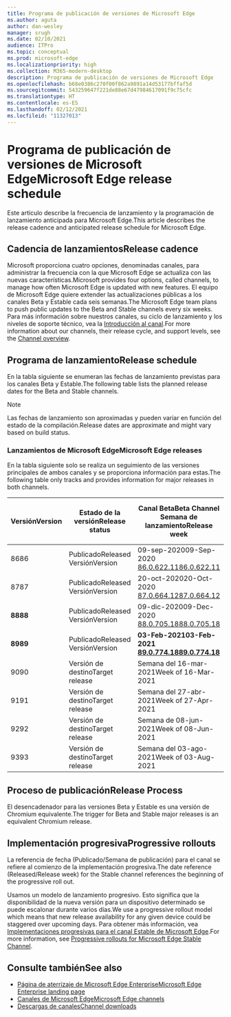 ```yaml
---
title: Programa de publicación de versiones de Microsoft Edge
ms.author: aguta
author: dan-wesley
manager: srugh
ms.date: 02/10/2021
audience: ITPro
ms.topic: conceptual
ms.prod: microsoft-edge
ms.localizationpriority: high
ms.collection: M365-modern-desktop
description: Programa de publicación de versiones de Microsoft Edge
ms.openlocfilehash: b68e0386c270f00f862a9891a14d53177bffaf5d
ms.sourcegitcommit: 543259647f221de88e67d47984617091f9c75cfc
ms.translationtype: HT
ms.contentlocale: es-ES
ms.lasthandoff: 02/12/2021
ms.locfileid: "11327013"
---
```

# <span data-ttu-id="c00e3-103">Programa de publicación de versiones de Microsoft Edge</span><span class="sxs-lookup"><span data-stu-id="c00e3-103">Microsoft Edge release schedule</span></span>

<span data-ttu-id="c00e3-104">Este artículo describe la frecuencia de lanzamiento y la programación de lanzamiento anticipada para Microsoft Edge.</span><span class="sxs-lookup"><span data-stu-id="c00e3-104">This article describes the release cadence and anticipated release schedule for Microsoft Edge.</span></span>

## <span data-ttu-id="c00e3-105">Cadencia de lanzamientos</span><span class="sxs-lookup"><span data-stu-id="c00e3-105">Release cadence</span></span>

<span data-ttu-id="c00e3-106">Microsoft proporciona cuatro opciones, denominadas canales, para administrar la frecuencia con la que Microsoft Edge se actualiza con las nuevas características.</span><span class="sxs-lookup"><span data-stu-id="c00e3-106">Microsoft provides four options, called channels, to manage how often Microsoft Edge is updated with new features.</span></span> <span data-ttu-id="c00e3-107">El equipo de Microsoft Edge quiere extender las actualizaciones públicas a los canales Beta y Estable cada seis semanas.</span><span class="sxs-lookup"><span data-stu-id="c00e3-107">The Microsoft Edge team plans to push public updates to the Beta and Stable channels every six weeks.</span></span> <span data-ttu-id="c00e3-108">Para más información sobre nuestros canales, su ciclo de lanzamiento y los niveles de soporte técnico, vea la [Introducción al canal](https://docs.microsoft.com/DeployEdge/microsoft-edge-channels#channel-overview).</span><span class="sxs-lookup"><span data-stu-id="c00e3-108">For more information about our channels, their release cycle, and support levels, see the [Channel overview](https://docs.microsoft.com/DeployEdge/microsoft-edge-channels#channel-overview).</span></span>

## <span data-ttu-id="c00e3-109">Programa de lanzamiento</span><span class="sxs-lookup"><span data-stu-id="c00e3-109">Release schedule</span></span>

<span data-ttu-id="c00e3-110">En la tabla siguiente se enumeran las fechas de lanzamiento previstas para los canales Beta y Estable.</span><span class="sxs-lookup"><span data-stu-id="c00e3-110">The following table lists the planned release dates for the Beta and Stable channels.</span></span>

> [!NOTE]
> <span data-ttu-id="c00e3-111">Las fechas de lanzamiento son aproximadas y pueden variar en función del estado de la compilación.</span><span class="sxs-lookup"><span data-stu-id="c00e3-111">Release dates are approximate and might vary based on build status.</span></span>

### <span data-ttu-id="c00e3-112">Lanzamientos de Microsoft Edge</span><span class="sxs-lookup"><span data-stu-id="c00e3-112">Microsoft Edge releases</span></span>

<span data-ttu-id="c00e3-113">En la tabla siguiente solo se realiza un seguimiento de las versiones principales de ambos canales y se proporciona información para estas.</span><span class="sxs-lookup"><span data-stu-id="c00e3-113">The following table only tracks and provides information for major releases in both channels.</span></span>

| <span data-ttu-id="c00e3-114">Versión</span><span class="sxs-lookup"><span data-stu-id="c00e3-114">Version</span></span> | <span data-ttu-id="c00e3-115">Estado de la versión</span><span class="sxs-lookup"><span data-stu-id="c00e3-115">Release status</span></span> | <span data-ttu-id="c00e3-116">Canal Beta</span><span class="sxs-lookup"><span data-stu-id="c00e3-116">Beta Channel</span></span><br><span data-ttu-id="c00e3-117">Semana de lanzamiento</span><span class="sxs-lookup"><span data-stu-id="c00e3-117">Release week</span></span> | <span data-ttu-id="c00e3-118">Canal estable</span><span class="sxs-lookup"><span data-stu-id="c00e3-118">Stable Channel</span></span><br><span data-ttu-id="c00e3-119">Semana de lanzamiento</span><span class="sxs-lookup"><span data-stu-id="c00e3-119">Release week</span></span> |
|---------|-----|------|--------|
| <span data-ttu-id="c00e3-120">86</span><span class="sxs-lookup"><span data-stu-id="c00e3-120">86</span></span> | <span data-ttu-id="c00e3-121">Publicado</span><span class="sxs-lookup"><span data-stu-id="c00e3-121">Released</span></span><br><span data-ttu-id="c00e3-122">Versión</span><span class="sxs-lookup"><span data-stu-id="c00e3-122">Version</span></span> | <span data-ttu-id="c00e3-123">09-sep-2020</span><span class="sxs-lookup"><span data-stu-id="c00e3-123">09-Sep-2020</span></span><br>[<span data-ttu-id="c00e3-124">86.0.622.11</span><span class="sxs-lookup"><span data-stu-id="c00e3-124">86.0.622.11</span></span>](https://docs.microsoft.com/deployedge/microsoft-edge-relnote-archive-beta-channel#version-86062211-september-9) | <span data-ttu-id="c00e3-125">09-oct-2020</span><span class="sxs-lookup"><span data-stu-id="c00e3-125">09-Oct-2020</span></span><br>[<span data-ttu-id="c00e3-126">86.0.622.38</span><span class="sxs-lookup"><span data-stu-id="c00e3-126">86.0.622.38</span></span>](https://docs.microsoft.com/deployedge/microsoft-edge-relnote-stable-channel#version-86062238-october-9) |
| <span data-ttu-id="c00e3-127">87</span><span class="sxs-lookup"><span data-stu-id="c00e3-127">87</span></span> | <span data-ttu-id="c00e3-128">Publicado</span><span class="sxs-lookup"><span data-stu-id="c00e3-128">Released</span></span><br><span data-ttu-id="c00e3-129">Versión</span><span class="sxs-lookup"><span data-stu-id="c00e3-129">Version</span></span> | <span data-ttu-id="c00e3-130">20-oct-2020</span><span class="sxs-lookup"><span data-stu-id="c00e3-130">20-Oct-2020</span></span><br>[<span data-ttu-id="c00e3-131">87.0.664.12</span><span class="sxs-lookup"><span data-stu-id="c00e3-131">87.0.664.12</span></span>](https://docs.microsoft.com/deployedge/microsoft-edge-relnote-beta-channel#version-87066412-october-20) | <span data-ttu-id="c00e3-132">19-nov-2020</span><span class="sxs-lookup"><span data-stu-id="c00e3-132">19-Nov-2020</span></span><br>[<span data-ttu-id="c00e3-133">87.0.664.41</span><span class="sxs-lookup"><span data-stu-id="c00e3-133">87.0.664.41</span></span>](https://docs.microsoft.com/deployedge/microsoft-edge-relnote-stable-channel#version-87066441-november-19) |
| **<span data-ttu-id="c00e3-134">88</span><span class="sxs-lookup"><span data-stu-id="c00e3-134">88</span></span>** | <span data-ttu-id="c00e3-135">Publicado</span><span class="sxs-lookup"><span data-stu-id="c00e3-135">Released</span></span><br><span data-ttu-id="c00e3-136">Versión</span><span class="sxs-lookup"><span data-stu-id="c00e3-136">Version</span></span> | <span data-ttu-id="c00e3-137">09-dic-2020</span><span class="sxs-lookup"><span data-stu-id="c00e3-137">09-Dec-2020</span></span><br>[<span data-ttu-id="c00e3-138">88.0.705.18</span><span class="sxs-lookup"><span data-stu-id="c00e3-138">88.0.705.18</span></span>](https://docs.microsoft.com/deployedge/microsoft-edge-relnote-beta-channel#version-88070518-december-9) | **<span data-ttu-id="c00e3-139">21-ene-2021</span><span class="sxs-lookup"><span data-stu-id="c00e3-139">21-Jan-2021</span></span>**<br>**[<span data-ttu-id="c00e3-140">88.0.705.50</span><span class="sxs-lookup"><span data-stu-id="c00e3-140">88.0.705.50</span></span>](https://docs.microsoft.com/deployedge/microsoft-edge-relnote-stable-channel#version-88070550-january-21)**|
| **<span data-ttu-id="c00e3-141">89</span><span class="sxs-lookup"><span data-stu-id="c00e3-141">89</span></span>** | <span data-ttu-id="c00e3-142">Publicado</span><span class="sxs-lookup"><span data-stu-id="c00e3-142">Released</span></span><br><span data-ttu-id="c00e3-143">Versión</span><span class="sxs-lookup"><span data-stu-id="c00e3-143">Version</span></span> | **<span data-ttu-id="c00e3-144">03-Feb-2021</span><span class="sxs-lookup"><span data-stu-id="c00e3-144">03-Feb-2021</span></span>**<br>**[<span data-ttu-id="c00e3-145">89.0.774.18</span><span class="sxs-lookup"><span data-stu-id="c00e3-145">89.0.774.18</span></span>](https://docs.microsoft.com/deployedge/microsoft-edge-relnote-beta-channel#version-89077418-february-3)** | <span data-ttu-id="c00e3-146">Semana del 04-mar-2021</span><span class="sxs-lookup"><span data-stu-id="c00e3-146">Week of 04-Mar-2021</span></span> |
| <span data-ttu-id="c00e3-147">90</span><span class="sxs-lookup"><span data-stu-id="c00e3-147">90</span></span> | <span data-ttu-id="c00e3-148">Versión de destino</span><span class="sxs-lookup"><span data-stu-id="c00e3-148">Target release</span></span> | <span data-ttu-id="c00e3-149">Semana del 16-mar-2021</span><span class="sxs-lookup"><span data-stu-id="c00e3-149">Week of 16-Mar-2021</span></span> | <span data-ttu-id="c00e3-150">Semana del 15-abr-2021</span><span class="sxs-lookup"><span data-stu-id="c00e3-150">Week of 15-Apr-2021</span></span> |
| <span data-ttu-id="c00e3-151">91</span><span class="sxs-lookup"><span data-stu-id="c00e3-151">91</span></span> | <span data-ttu-id="c00e3-152">Versión de destino</span><span class="sxs-lookup"><span data-stu-id="c00e3-152">Target release</span></span> | <span data-ttu-id="c00e3-153">Semana del 27-abr-2021</span><span class="sxs-lookup"><span data-stu-id="c00e3-153">Week of 27-Apr-2021</span></span> | <span data-ttu-id="c00e3-154">Semana del 27-may-2021</span><span class="sxs-lookup"><span data-stu-id="c00e3-154">Week of 27-May-2021</span></span> |
| <span data-ttu-id="c00e3-155">92</span><span class="sxs-lookup"><span data-stu-id="c00e3-155">92</span></span> | <span data-ttu-id="c00e3-156">Versión de destino</span><span class="sxs-lookup"><span data-stu-id="c00e3-156">Target release</span></span> | <span data-ttu-id="c00e3-157">Semana de 08-jun-2021</span><span class="sxs-lookup"><span data-stu-id="c00e3-157">Week of 08-Jun-2021</span></span> | <span data-ttu-id="c00e3-158">Semana del 22-jul-2021</span><span class="sxs-lookup"><span data-stu-id="c00e3-158">Week of 22-Jul-2021</span></span> |
| <span data-ttu-id="c00e3-159">93</span><span class="sxs-lookup"><span data-stu-id="c00e3-159">93</span></span> | <span data-ttu-id="c00e3-160">Versión de destino</span><span class="sxs-lookup"><span data-stu-id="c00e3-160">Target release</span></span> | <span data-ttu-id="c00e3-161">Semana del 03-ago-2021</span><span class="sxs-lookup"><span data-stu-id="c00e3-161">Week of 03-Aug-2021</span></span> | <span data-ttu-id="c00e3-162">Semana del 02-sep-2021</span><span class="sxs-lookup"><span data-stu-id="c00e3-162">Week of 02-Sep-2021</span></span> |

## <span data-ttu-id="c00e3-163">Proceso de publicación</span><span class="sxs-lookup"><span data-stu-id="c00e3-163">Release Process</span></span>

<span data-ttu-id="c00e3-164">El desencadenador para las versiones Beta y Estable es una versión de Chromium equivalente.</span><span class="sxs-lookup"><span data-stu-id="c00e3-164">The trigger for Beta and Stable major releases is an equivalent Chromium release.</span></span>

## <span data-ttu-id="c00e3-165">Implementación progresiva</span><span class="sxs-lookup"><span data-stu-id="c00e3-165">Progressive rollouts</span></span>

<span data-ttu-id="c00e3-166">La referencia de fecha (Publicado/Semana de publicación) para el canal se refiere al comienzo de la implementación progresiva.</span><span class="sxs-lookup"><span data-stu-id="c00e3-166">The date reference (Released/Release week) for the Stable channel references the beginning of the progressive roll out.</span></span>

<span data-ttu-id="c00e3-167">Usamos un modelo de lanzamiento progresivo. Esto significa que la disponibilidad de la nueva versión para un dispositivo determinado se puede escalonar durante varios días.</span><span class="sxs-lookup"><span data-stu-id="c00e3-167">We use a progressive rollout model which means that new release availability for any given device could be staggered over upcoming days.</span></span> <span data-ttu-id="c00e3-168">Para obtener más información, vea [Implementaciones progresivas para el canal Estable de Microsoft Edge](microsoft-edge-update-progressive-rollout.md).</span><span class="sxs-lookup"><span data-stu-id="c00e3-168">For more information, see [Progressive rollouts for Microsoft Edge Stable Channel](microsoft-edge-update-progressive-rollout.md).</span></span>

## <span data-ttu-id="c00e3-169">Consulte también</span><span class="sxs-lookup"><span data-stu-id="c00e3-169">See also</span></span>

- [<span data-ttu-id="c00e3-170">Página de aterrizaje de Microsoft Edge Enterprise</span><span class="sxs-lookup"><span data-stu-id="c00e3-170">Microsoft Edge Enterprise landing page</span></span>](https://aka.ms/EdgeEnterprise)
- [<span data-ttu-id="c00e3-171">Canales de Microsoft Edge</span><span class="sxs-lookup"><span data-stu-id="c00e3-171">Microsoft Edge channels</span></span>](microsoft-edge-channels.md)
- [<span data-ttu-id="c00e3-172">Descargas de canales</span><span class="sxs-lookup"><span data-stu-id="c00e3-172">Channel downloads</span></span>](https://www.microsoft.com/edge/business/download)